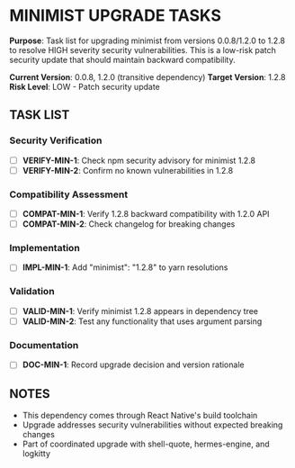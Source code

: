 # MINIMIST UPGRADE TASKS

**Purpose**: Task list for upgrading minimist from versions 0.0.8/1.2.0 to 1.2.8 to resolve HIGH severity security vulnerabilities. This is a low-risk patch security update that should maintain backward compatibility.

**Current Version**: 0.0.8, 1.2.0 (transitive dependency)
**Target Version**: 1.2.8
**Risk Level**: LOW - Patch security update

## TASK LIST

### Security Verification
- [ ] **VERIFY-MIN-1**: Check npm security advisory for minimist 1.2.8
- [ ] **VERIFY-MIN-2**: Confirm no known vulnerabilities in 1.2.8

### Compatibility Assessment
- [ ] **COMPAT-MIN-1**: Verify 1.2.8 backward compatibility with 1.2.0 API
- [ ] **COMPAT-MIN-2**: Check changelog for breaking changes

### Implementation
- [ ] **IMPL-MIN-1**: Add "minimist": "1.2.8" to yarn resolutions

### Validation
- [ ] **VALID-MIN-1**: Verify minimist 1.2.8 appears in dependency tree
- [ ] **VALID-MIN-2**: Test any functionality that uses argument parsing

### Documentation
- [ ] **DOC-MIN-1**: Record upgrade decision and version rationale

## NOTES
- This dependency comes through React Native's build toolchain
- Upgrade addresses security vulnerabilities without expected breaking changes
- Part of coordinated upgrade with shell-quote, hermes-engine, and logkitty